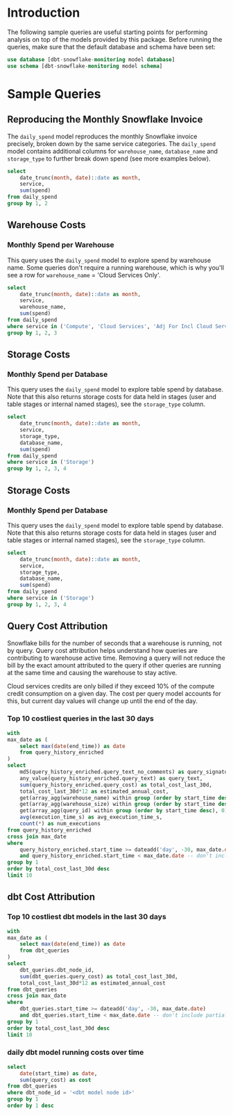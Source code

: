 # Introduction

The following sample queries are useful starting points for performing analysis on top of the models provided by this package. Before running the queries, make sure that the default database and schema have been set:

```sql
use database [dbt-snowflake-monitoring model database]
use schema [dbt-snowflake-monitoring model schema]
```

# Sample Queries

## Reproducing the Monthly Snowflake Invoice
The `daily_spend` model reproduces the monthly Snowflake invoice precisely, broken down by the same service categories. The `daily_spend` model contains additional columns for `warehouse_name`, `database_name` and `storage_type` to further break down spend (see more examples below).

```sql
select
    date_trunc(month, date)::date as month,
    service,
    sum(spend)
from daily_spend
group by 1, 2
```

## Warehouse Costs

### Monthly Spend per Warehouse
This query uses the `daily_spend` model to explore spend by warehouse name. Some queries don't require a running warehouse, which is why you'll see a row for `warehouse_name` = 'Cloud Services Only'.

```sql
select
    date_trunc(month, date)::date as month,
    service,
    warehouse_name,
    sum(spend)
from daily_spend
where service in ('Compute', 'Cloud Services', 'Adj For Incl Cloud Services')
group by 1, 2, 3
```

## Storage Costs

### Monthly Spend per Database
This query uses the `daily_spend` model to explore table spend by database. Note that this also returns storage costs for data held in stages (user and table stages or internal named stages), see the `storage_type` column.

```sql
select
    date_trunc(month, date)::date as month,
    service,
    storage_type,
    database_name,
    sum(spend)
from daily_spend
where service in ('Storage')
group by 1, 2, 3, 4
```

## Storage Costs

### Monthly Spend per Database
This query uses the `daily_spend` model to explore table spend by database. Note that this also returns storage costs for data held in stages (user and table stages or internal named stages), see the `storage_type` column.

```sql
select
    date_trunc(month, date)::date as month,
    service,
    storage_type,
    database_name,
    sum(spend)
from daily_spend
where service in ('Storage')
group by 1, 2, 3, 4
```

## Query Cost Attribution
Snowflake bills for the number of seconds that a warehouse is running, not by query. Query cost attribution helps understand how queries are contributing to warehouse active time. Removing a query will not reduce the bill by the exact amount attributed to the query if other queries are running at the same time and causing the warehouse to stay active.

Cloud services credits are only billed if they exceed 10% of the compute credit consumption on a given day. The cost per query model accounts for this, but current day values will change up until the end of the day.


### Top 10 costliest queries in the last 30 days

```sql
with
max_date as (
    select max(date(end_time)) as date
    from query_history_enriched
)
select
    md5(query_history_enriched.query_text_no_comments) as query_signature,
    any_value(query_history_enriched.query_text) as query_text,
    sum(query_history_enriched.query_cost) as total_cost_last_30d,
    total_cost_last_30d*12 as estimated_annual_cost,
    get(array_agg(warehouse_name) within group (order by start_time desc), 0)::string as latest_warehouse_name,
    get(array_agg(warehouse_size) within group (order by start_time desc), 0)::string as latest_warehouse_size,
    get(array_agg(query_id) within group (order by start_time desc), 0)::string as latest_query_id,
    avg(execution_time_s) as avg_execution_time_s,
    count(*) as num_executions
from query_history_enriched
cross join max_date
where
    query_history_enriched.start_time >= dateadd('day', -30, max_date.date)
    and query_history_enriched.start_time < max_date.date -- don't include partial day of data
group by 1
order by total_cost_last_30d desc
limit 10
```

## dbt Cost Attribution

### Top 10 costliest dbt models in the last 30 days

```sql
with
max_date as (
    select max(date(end_time)) as date
    from dbt_queries
)
select
    dbt_queries.dbt_node_id,
    sum(dbt_queries.query_cost) as total_cost_last_30d,
    total_cost_last_30d*12 as estimated_annual_cost
from dbt_queries
cross join max_date
where
    dbt_queries.start_time >= dateadd('day', -30, max_date.date)
    and dbt_queries.start_time < max_date.date -- don't include partial day of data
group by 1
order by total_cost_last_30d desc
limit 10
```

### daily dbt model running costs over time

```sql
select
    date(start_time) as date,
    sum(query_cost) as cost
from dbt_queries
where dbt_node_id = '<dbt model node id>'
group by 1
order by 1 desc
```

